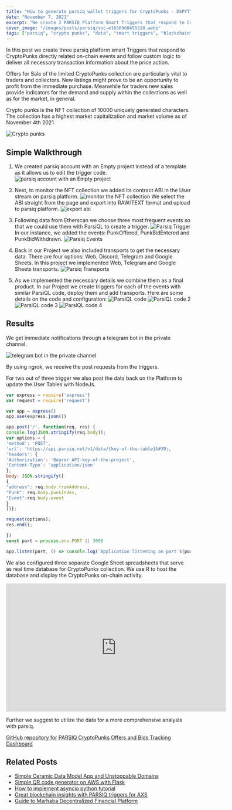 ```yaml
---
title: "How to generate parsiq wallet triggers for CryptoPunks - DSPYT"
date: "November 7, 2021"
excerpt: "We create 3 PARSIQ Platform Smart Triggers that respond to Crypto Punks directly related on-chain events and follow custom logic with parsiq wallet tracking."
cover_image: "/images/posts/parsiq/soc-e1658960455528.webp"
tags: ["parsiq", "crypto punks", "data", "smart triggers", "blockchain"]
---
```


In this post we create three parsiq platform smart Triggers that respond to CryptoPunks directly related on-chain events and follow custom logic to deliver all necessary transaction information about the price action.

Offers for Sale of the limited CryptoPunks collection are particularly vital to traders and collectors. New listings might prove to be an opportunity to profit from the immediate purchase. Meanwhile for traders new sales provide indicators for the demand and supply within the collections as well as for the market, in general.

Crypto punks is the NFT collection of 10000 uniquely generated characters. The collection has a highest market capitalization and market volume as of November 4th 2021.

![Crypto punks](/images/posts/parsiq/140242896-9c339336-e36b-4388-8aa9-56760bf8cd4a.webp)

## Simple Walkthrough

1. We created parsiq account with an Empty project instead of a template as it allows us to edit the trigger code.
   ![parsiq account with an Empty project](/images/posts/parsiq/140244531-09e16a47-fa12-40f6-bc77-7d139a8be8f4.webp)

2. Next, to monitor the NFT collection we added its contract ABI in the User stream on parsiq platform.
   ![monitor the NFT collection](/images/posts/parsiq/140627741-bea5116d-0b93-4f4d-af08-6fb4e321223e.webp)
   We select the ABI straight from the page and export into RAW/TEXT format and upload to parsiq platform.
   ![export abi](/images/posts/parsiq/140244623-07f2cb8d-c07c-448d-a9d3-809bb6d66600.webp)

3. Following data from Etherscan we choose three most frequent events so that we could use them with ParsiQL to create a trigger.
   ![Parsiq Trigger](/images/posts/parsiq/140629662-b5a2820d-e445-4846-9640-60b68ca4f946.webp)
   In our instance, we added the events: PunkOffered, PunkBidEntered and PunkBidWithdrawn.
   ![Parsiq Events](/images/posts/parsiq/140629515-5b5ccb36-07ed-46bc-ac06-1293bd50eb78.webp)

4. Back in our Project we also included transports to get the necessary data. There are four options: Web, Discord, Telegram and Google Sheets. In this project we implemented Web, Telegram and Google Sheets transports.
   ![Parsiq Transports](/images/posts/parsiq/image-768x333.webp)

5. As we implemented the necessary details we combine them as a final product. In our Project we create triggers for each of the events with similar ParsiQL code, deploy them and add transports. Here are some details on the code and configuration:
   ![ParsiQL code](/images/posts/parsiq/140609712-a9a03f36-60b8-4e35-b46d-0bede069844d.webp)
   ![ParsiQL code 2](/images/posts/parsiq/140251634-7ab5aeeb-613b-4921-8e32-718ae099d980.webp)
   ![ParsiQL code 3](/images/posts/parsiq/140609790-05521031-d2b7-4904-a67f-3b3a9412eb60.webp)
   ![ParsiQL code 4](/images/posts/parsiq/140245287-348d09c4-b07d-4762-b06a-7034bda3d7bd.webp)

## Results

We get immediate notifications through a telegram bot in the private channel.

![telegram bot in the private channel](/images/posts/parsiq/140609836-eb44988a-9017-4802-bb92-17279241a2f8.webp)

By using ngrok, we receive the post requests from the triggers.

For two out of three trigger we also post the data back on the Platform to update the User Tables with NodeJs.

```javascript
var express = require('express')
var request = require('request')

var app = express()
app.use(express.json())

app.post('/', function(req, res) {
console.log(JSON.stringify(req.body));
var options = {
'method': 'POST',
'url': 'https://api.parsiq.net/v1/data/{key-of-the-table}&#39;,
'headers': {
'Authorization': 'Bearer API-key-of-the-project',
'Content-Type': 'application/json'
},
body: JSON.stringify([
{
"address": req.body.fromAddress,
"Punk": req.body.punkIndex,
"Event":req.body.event
}
])};

request(options);
res.end();

})
const port = process.env.PORT || 3000

app.listen(port, () => console.log(`Application listening on port ${port} `))
```

We also configured three separate Google Sheet spreadsheets that serve as real time database for CryptoPunks collection. We use R to host the database and display the CryptoPunks on-chain activity.

<div className="flex justify-center">
    <iframe width="600" height="350" src="https://www.youtube.com/embed/5Be_iZKCQd0?autoplay=1&mute=1" title="YouTube video player" frameBorder="0" allow="accelerometer; autoplay; clipboard-write; encrypted-media; gyroscope; picture-in-picture;fullscreen"></iframe>
</div>

Further we suggest to utilize the data for a more comprehensive analysis with parsiq.

[GitHub repository for PARSIQ CryptoPunks Offers and Bids Tracking Dashboard](https://github.com/dspytdao/PARSIQ-CryptoPunks)

## Related Posts

- [Simple Ceramic Data Model App and Unstoppable Domains](https://dspyt.com/simple-app-with-ceramic-data-model-and-unstoppable-domains)
- [Simple QR code generator on AWS with Flask](https://dspyt.com/simple-qr-code-generator-on-aws-with-flask)
- [How to implement asyncio python tutorial](https://dspyt.com/simple-asynchronous-python-webscraper-tutorial)
- [Great blockchain insights with PARSIQ triggers for AXS](https://dspyt.com/blockchain-insights-with-parsiq-triggers-for-axie-infinity)
- [Guide to Marhaba Decentralized Financial Platform](https://dspyt.com/mrhb-defi-great-technologies-and-functionalities)
